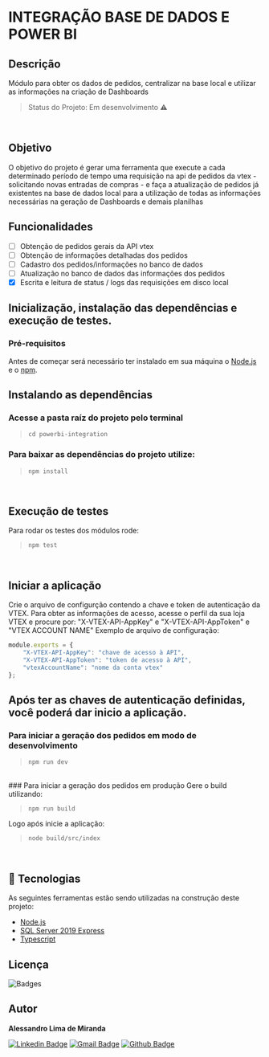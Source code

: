 # INTEGRAÇÃO BASE DE DADOS E POWER BI
## Descrição
Módulo para obter os dados de pedidos, centralizar na base local e utilizar as informações na criação de Dashboards
> Status do Projeto: Em desenvolvimento :warning:
<br />

## Objetivo
O objetivo do projeto é gerar uma ferramenta que execute a cada determinado período de tempo
uma requisição na api de pedidos da vtex - solicitando novas entradas de compras - e faça a atualização de pedidos já
existentes na base de dados local para a utilização de todas as informações necessárias na geração de Dashboards e demais planilhas
<br />

## Funcionalidades
 - [ ] Obtenção de pedidos gerais da API vtex
 - [ ] Obtenção de informações detalhadas dos pedidos
 - [ ] Cadastro dos pedidos/informações no banco de dados
 - [ ] Atualização no banco de dados das informações dos pedidos
 - [x] Escrita e leitura de status / logs das requisições em disco local

## Inicialização, instalação das dependências e execução de testes.
### Pré-requisitos
Antes de começar será necessário ter instalado em sua máquina o [Node.js](https://nodejs.org/en/) e o [npm](https://www.npmjs.com/).

## Instalando as dependências
### Acesse a pasta raíz do projeto pelo terminal
> ```cd powerbi-integration```

### Para baixar as dependências do projeto utilize:
> ```npm install```

&nbsp;
## Execução de testes
Para rodar os testes dos módulos rode:
> ```npm test```

&nbsp;
## Iniciar a aplicação
Crie o arquivo de configurção contendo a chave e token de autenticação da VTEX. Para obter as informações de acesso,
acesse o perfil da sua loja VTEX e procure por: "X-VTEX-API-AppKey" e "X-VTEX-API-AppToken" e "VTEX ACCOUNT NAME"
Exemplo de arquivo de configuração:
```javascript
module.exports = {
    "X-VTEX-API-AppKey": "chave de acesso à API",
    "X-VTEX-API-AppToken": "token de acesso à API",
    "vtexAccountName": "nome da conta vtex"
};
```
## Após ter as chaves de autenticação definidas, você poderá dar inicio a aplicação.

### Para iniciar a geração dos pedidos em modo de desenvolvimento
> ```npm run dev```
<br />
### Para iniciar a geração dos pedidos em produção
Gere o build utilizando:

> ```npm run build```

Logo após inicie a aplicação:
> ```node build/src/index```

<br />

## :wrench: Tecnologias
As seguintes ferramentas estão sendo utilizadas na construção deste projeto:

- [Node.js](https://nodejs.org/en/)
- [SQL Server 2019 Express](https://www.microsoft.com/pt-br/sql-server/sql-server-downloads)
- [Typescript](https://www.typescriptlang.org/)

## Licença
<img src="https://img.shields.io/hexpm/l/apa" alt="Badges"/>
<br />

## Autor
<b>Alessandro Lima de Miranda</b>

[![Linkedin Badge](https://img.shields.io/badge/-Alessandro-blue?style=flat-square&logo=Linkedin&logoColor=white&link=https://www.linkedin.com/in/alessandro-miranda-b23b74169)](https://www.linkedin.com/in/alessandro-miranda-b23b74169) 
[![Gmail Badge](https://img.shields.io/badge/-ad.lmiranda2018@gmail.com-c14438?style=flat-square&logo=Gmail&logoColor=white&link=mailto:tgmarinho@gmail.com)](mailto:ad.lmiranda2018@gmail.com)
[![Github Badge](https://img.shields.io/github/followers/Alessandro-Miranda?label=Follow&style=social)](https://github.com/Alessandro-Miranda)
